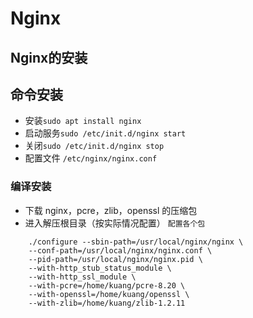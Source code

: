 # Nginx

## Nginx的安装

## 命令安装
- 安装`sudo apt install nginx`
- 启动服务`sudo /etc/init.d/nginx start`
- 关闭`sudo /etc/init.d/nginx stop`
- 配置文件 `/etc/nginx/nginx.conf`

### 编译安装

- 下载 nginx，pcre，zlib，openssl 的压缩包
- 进入解压根目录（按实际情况配置） 
`配置各个包`
```
    ./configure --sbin-path=/usr/local/nginx/nginx \
    --conf-path=/usr/local/nginx/nginx.conf \
    --pid-path=/usr/local/nginx/nginx.pid \
    --with-http_stub_status_module \
    --with-http_ssl_module \
    --with-pcre=/home/kuang/pcre-8.20 \
    --with-openssl=/home/kuang/openssl \
    --with-zlib=/home/kuang/zlib-1.2.11
```


